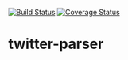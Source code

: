[![Build Status](https://travis-ci.org/eduardovaillant/twitter-client.svg?branch=master)](https://travis-ci.org/eduardovaillant/twitter-client)
[![Coverage Status](https://coveralls.io/repos/github/eduardovaillant/twitter-client/badge.svg?branch=master)](https://coveralls.io/github/eduardovaillant/twitter-client?branch=master)
# twitter-parser